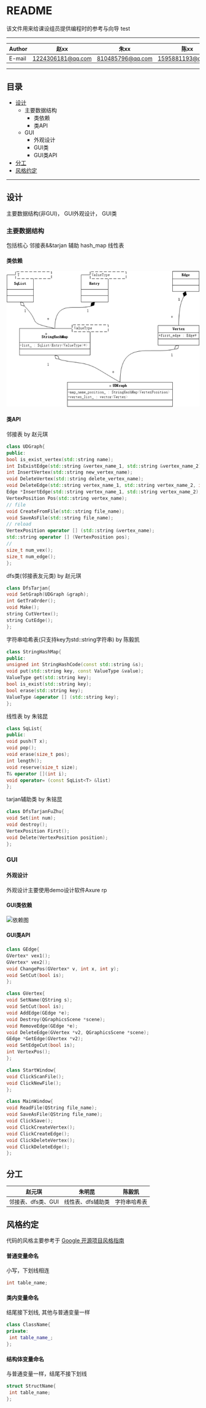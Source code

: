 README
===========================
该文件用来给课设组员提供编程时的参考与向导
test
****

|Author|赵xx|朱xx|陈xx
|---|---|---|---
|E-mail|1224306181@qq.com|810485796@qq.com|1595881193@qq.com

****

## 目录
* [设计](#设计) 
    * 主要数据结构
        *  类依赖
        *  类API
    * GUI
        *  外观设计
        *  GUI类
        *  GUI类API
* [分工](#分工)
* [风格约定](#风格约定)

****

## 设计
主要数据结构(非GUI)， GUI外观设计， GUI类
### 主要数据结构
包括核心 邻接表&&tarjan 辅助 hash_map 线性表
#### 类依赖
![依赖图](img_for_readme/1类依赖.png)
#### 类API
邻接表 by 赵元琪
```c++
class UDGraph{
public:
bool is_exist_vertex(std::string name);
int IsExistEdge(std::string &vertex_name_1, std::string &vertex_name_2);
int InsertVertex(std::string new_vertex_name);
void DeleteVertex(std::string delete_vertex_name);
void DeleteEdge(std::string vertex_name_1, std::string vertex_name_2, int num_delete);
Edge *InsertEdge(std::string vertex_name_1, std::string vertex_name_2);
VertexPosition Pos(std::string vertex_name);
// file
void CreateFromFile(std::string file_name);
void SaveAsFile(std::string file_name);
// reload
VertexPosition operator [] (std::string &vertex_name);
std::string operator [] (VertexPosition pos);
//
size_t num_vex();
size_t num_edge();
};
```

dfs类(邻接表友元类) by 赵元琪
```c++
class DfsTarjan{
void SetGraph(UDGraph &graph);
int GetTraOrder();
void Make();
string CutVertex();
string CutEdge();
};
```

字符串哈希表(只支持key为std::string字符串) by 陈毅凯
```c++
class StringHashMap{
public:
unsigned int StringHashCode(const std::string &s);
void put(std::string key, const ValueType &value);
ValueType get(std::string key);
bool is_exist(std::string key);
bool erase(std::string key);
ValueType &operator [] (std::string key);
};
```

线性表 by 朱铭昆
```c++
class SqList{
public:
void push(T x);
void pop();
void erase(size_t pos);
int length();
void reserve(size_t size);
T& operator [](int i);
void operator= (const SqList<T> &list)
};
```
tarjan辅助类 by 朱铭昆
```c++
class DfsTarjanFuZhu{
void Set(int num);
void destroy();
VertexPosition First();
void Delete(VertexPosition position);
};
```

### GUI
#### 外观设计
外观设计主要使用demo设计软件Axure rp
#### GUI类依赖
![依赖图](img_for_readme/1GUI类.png)
#### GUI类API
```c++
class GEdge{
GVertex* vex1();
GVertex* vex2();
void ChangePos(GVertex* v, int x, int y);
void SetCut(bool is);
};
```
```c++
class GVertex{
void SetName(QString s);
void SetCut(bool is);
void AddEdge(GEdge *e);
void Destroy(QGraphicsScene *scene);
void RemoveEdge(GEdge *e);
void DeleteEdge(GVertex *v2, QGraphicsScene *scene);
GEdge *GetEdge(GVertex *v2);
void SetEdgeCut(bool is);
int VertexPos();
};
```
```c++
class StartWindow{
void ClickScanFile();
void ClickNewFile();
};
```
```c++
class MainWindow{
void ReadFile(QString file_name);
void SaveAsFile(QString file_name);
void ClickSave();
void ClickCreateVertex();
void ClickCreateEdge();
void ClickDeleteVertex();
void ClickDeleteEdge();
};
```
## 分工
|赵元琪|朱明昆|陈毅凯
|---|---|---
|邻接表、dfs类、GUI|线性表、dfs辅助类|字符串哈希表
## 风格约定
代码的风格主要参考于 [Google 开源项目风格指南](http://zh-google-styleguide.readthedocs.io/en/latest/google-cpp-styleguide/naming/)
#### 普通变量命名
小写，下划线相连
```c++
int table_name;
```
#### 类内变量命名
结尾接下划线, 其他与普通变量一样
```c++
class ClassName{
private:
 int table_name_;
};
```
#### 结构体变量命名
与普通变量一样，结尾不接下划线
```c++
struct StructName{
 int table_name;
};
```
